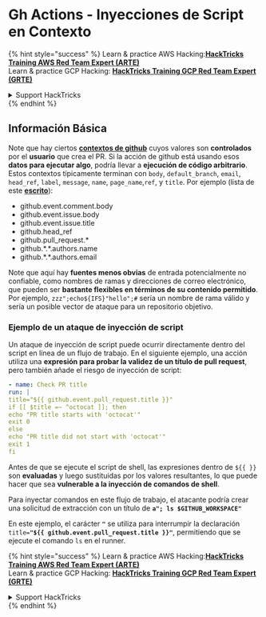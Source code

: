 # Gh Actions - Inyecciones de Script en Contexto

{% hint style="success" %}
Learn & practice AWS Hacking:<img src="../../../.gitbook/assets/image (1).png" alt="" data-size="line">[**HackTricks Training AWS Red Team Expert (ARTE)**](https://training.hacktricks.xyz/courses/arte)<img src="../../../.gitbook/assets/image (1).png" alt="" data-size="line">\
Learn & practice GCP Hacking: <img src="../../../.gitbook/assets/image (2).png" alt="" data-size="line">[**HackTricks Training GCP Red Team Expert (GRTE)**<img src="../../../.gitbook/assets/image (2).png" alt="" data-size="line">](https://training.hacktricks.xyz/courses/grte)

<details>

<summary>Support HackTricks</summary>

* Check the [**subscription plans**](https://github.com/sponsors/carlospolop)!
* **Join the** 💬 [**Discord group**](https://discord.gg/hRep4RUj7f) or the [**telegram group**](https://t.me/peass) or **follow** us on **Twitter** 🐦 [**@hacktricks\_live**](https://twitter.com/hacktricks\_live)**.**
* **Share hacking tricks by submitting PRs to the** [**HackTricks**](https://github.com/carlospolop/hacktricks) and [**HackTricks Cloud**](https://github.com/carlospolop/hacktricks-cloud) github repos.

</details>
{% endhint %}

## Información Básica

Note que hay ciertos [**contextos de github**](https://docs.github.com/en/actions/reference/context-and-expression-syntax-for-github-actions#github-context) cuyos valores son **controlados** por el **usuario** que crea el PR. Si la acción de github está usando esos **datos para ejecutar algo**, podría llevar a **ejecución de código arbitrario**. Estos contextos típicamente terminan con `body`, `default_branch`, `email`, `head_ref`, `label`, `message`, `name`, `page_name`,`ref`, y `title`. Por ejemplo (lista de este [**escrito**](https://medium.com/tinder/exploiting-github-actions-on-open-source-projects-5d93936d189f)):

* github.event.comment.body
* github.event.issue.body
* github.event.issue.title
* github.head\_ref
* github.pull\_request.\*
* github.\*.\*.authors.name
* github.\*.\*.authors.email

Note que aquí hay **fuentes menos obvias** de entrada potencialmente no confiable, como nombres de ramas y direcciones de correo electrónico, que pueden ser **bastante flexibles en términos de su contenido permitido**. Por ejemplo, `zzz";echo${IFS}"hello";#` sería un nombre de rama válido y sería un posible vector de ataque para un repositorio objetivo.

### Ejemplo de un ataque de inyección de script <a href="#example-of-a-script-injection-attack" id="example-of-a-script-injection-attack"></a>

Un ataque de inyección de script puede ocurrir directamente dentro del script en línea de un flujo de trabajo. En el siguiente ejemplo, una acción utiliza una **expresión para probar la validez de un título de pull request**, pero también añade el riesgo de inyección de script:
```yaml
- name: Check PR title
run: |
title="${{ github.event.pull_request.title }}"
if [[ $title =~ ^octocat ]]; then
echo "PR title starts with 'octocat'"
exit 0
else
echo "PR title did not start with 'octocat'"
exit 1
fi
```
Antes de que se ejecute el script de shell, las expresiones dentro de `${{ }}` son **evaluadas** y luego sustituidas por los valores resultantes, lo que puede hacer que sea **vulnerable a la inyección de comandos de shell**.

Para inyectar comandos en este flujo de trabajo, el atacante podría crear una solicitud de extracción con un título de **`a"; ls $GITHUB_WORKSPACE"`**

En este ejemplo, el carácter **`"`** se utiliza para interrumpir la declaración `title=`**`"${{ github.event.pull_request.title }}"`**, permitiendo que se ejecute el comando `ls` en el runner.

{% hint style="success" %}
Learn & practice AWS Hacking:<img src="../../../.gitbook/assets/image (1).png" alt="" data-size="line">[**HackTricks Training AWS Red Team Expert (ARTE)**](https://training.hacktricks.xyz/courses/arte)<img src="../../../.gitbook/assets/image (1).png" alt="" data-size="line">\
Learn & practice GCP Hacking: <img src="../../../.gitbook/assets/image (2).png" alt="" data-size="line">[**HackTricks Training GCP Red Team Expert (GRTE)**<img src="../../../.gitbook/assets/image (2).png" alt="" data-size="line">](https://training.hacktricks.xyz/courses/grte)

<details>

<summary>Support HackTricks</summary>

* Check the [**subscription plans**](https://github.com/sponsors/carlospolop)!
* **Join the** 💬 [**Discord group**](https://discord.gg/hRep4RUj7f) or the [**telegram group**](https://t.me/peass) or **follow** us on **Twitter** 🐦 [**@hacktricks\_live**](https://twitter.com/hacktricks\_live)**.**
* **Share hacking tricks by submitting PRs to the** [**HackTricks**](https://github.com/carlospolop/hacktricks) and [**HackTricks Cloud**](https://github.com/carlospolop/hacktricks-cloud) github repos.

</details>
{% endhint %}
